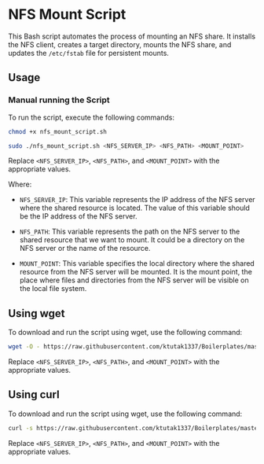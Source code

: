 # NFS Mount Script

This Bash script automates the process of mounting an NFS share. It installs the NFS client, creates a target directory, mounts the NFS share, and updates the `/etc/fstab` file for persistent mounts.

## Usage

### Manual running the Script

To run the script, execute the following commands:

```bash
chmod +x nfs_mount_script.sh
```

```bash
sudo ./nfs_mount_script.sh <NFS_SERVER_IP> <NFS_PATH> <MOUNT_POINT>
```

Replace `<NFS_SERVER_IP>`, `<NFS_PATH>`, and `<MOUNT_POINT>` with the appropriate values.

Where:
- `NFS_SERVER_IP`: This variable represents the IP address of the NFS server where the shared resource is located. The value of this variable should be the IP address of the NFS server.

- `NFS_PATH`: This variable represents the path on the NFS server to the shared resource that we want to mount. It could be a directory on the NFS server or the name of the resource.

- `MOUNT_POINT`: This variable specifies the local directory where the shared resource from the NFS server will be mounted. It is the mount point, the place where files and directories from the NFS server will be visible on the local file system.

## Using wget

To download and run the script using wget, use the following command:

```bash
wget -O - https://raw.githubusercontent.com/ktutak1337/Boilerplates/master/Server/Core/NFS/docker_nfs_mount.sh | sudo bash -s -- <NFS_SERVER_IP> <NFS_PATH> <MOUNT_POINT>
```

Replace `<NFS_SERVER_IP>`, `<NFS_PATH>`, and `<MOUNT_POINT>` with the appropriate values.

## Using curl

To download and run the script using wget, use the following command:

```bash
curl -s https://raw.githubusercontent.com/ktutak1337/Boilerplates/master/Server/Core/NFS/docker_nfs_mount.sh | sudo bash -s -- <NFS_SERVER_IP> <NFS_PATH> <MOUNT_POINT>
```

Replace `<NFS_SERVER_IP>`, `<NFS_PATH>`, and `<MOUNT_POINT>` with the appropriate values.